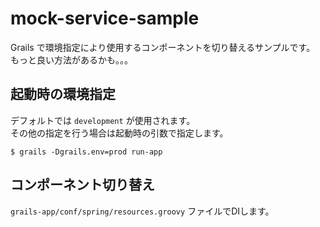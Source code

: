 # mock-service-sample

Grails で環境指定により使用するコンポーネントを切り替えるサンプルです。  
もっと良い方法があるかも。。。

## 起動時の環境指定

デフォルトでは `development` が使用されます。  
その他の指定を行う場合は起動時の引数で指定します。

```
$ grails -Dgrails.env=prod run-app
```

## コンポーネント切り替え

`grails-app/conf/spring/resources.groovy` ファイルでDIします。



